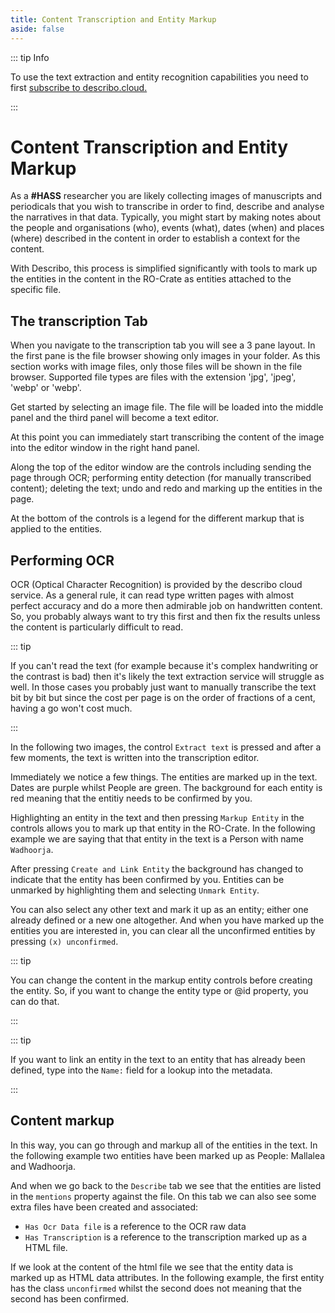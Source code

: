```yaml
---
title: Content Transcription and Entity Markup
aside: false
---
```


::: tip Info

To use the text extraction and entity recognition capabilities you need to first
[subscribe to describo.cloud.](/docs/guide/configuration/subscribe.html)

:::

# Content Transcription and Entity Markup

As a **#HASS** researcher you are likely collecting images of manuscripts and periodicals that you
wish to transcribe in order to find, describe and analyse the narratives in that data. Typically,
you might start by making notes about the people and organisations (who), events (what), dates
(when) and places (where) described in the content in order to establish a context for the content.

With Describo, this process is simplified significantly with tools to mark up the entities in the
content in the RO-Crate as entities attached to the specific file.

## The transcription Tab

When you navigate to the transcription tab you will see a 3 pane layout. In the first pane is the
file browser showing only images in your folder. As this section works with image files, only those
files will be shown in the file browser. Supported file types are files with the extension 'jpg',
'jpeg', 'webp' or 'webp'.

<ImageComponent src="/images/tutorial-transcribing-content/transcribe1.webp"></ImageComponent>

Get started by selecting an image file. The file will be loaded into the middle panel and the third
panel will become a text editor.

<ImageComponent src="/images/tutorial-transcribing-content/transcribe2.webp"></ImageComponent>

At this point you can immediately start transcribing the content of the image into the editor window
in the right hand panel.

Along the top of the editor window are the controls including sending the page through OCR;
performing entity detection (for manually transcribed content); deleting the text; undo and redo and
marking up the entities in the page.

At the bottom of the controls is a legend for the different markup that is applied to the entities.

## Performing OCR

OCR (Optical Character Recognition) is provided by the describo cloud service. As a general rule, it
can read type written pages with almost perfect accuracy and do a more then admirable job on
handwritten content. So, you probably always want to try this first and then fix the results unless
the content is particularly difficult to read.

::: tip

If you can't read the text (for example because it's complex handwriting or the contrast is bad)
then it's likely the text extraction service will struggle as well. In those cases you probably just
want to manually transcribe the text bit by bit but since the cost per page is on the order of
fractions of a cent, having a go won't cost much.

:::

In the following two images, the control `Extract text` is pressed and after a few moments, the text
is written into the transcription editor.

<ImageComponent src="/images/tutorial-transcribing-content/transcribe3.webp"></ImageComponent>
<ImageComponent src="/images/tutorial-transcribing-content/transcribe4.webp"></ImageComponent>

Immediately we notice a few things. The entities are marked up in the text. Dates are purple whilst
People are green. The background for each entity is red meaning that the entitiy needs to be
confirmed by you.

Highlighting an entity in the text and then pressing `Markup Entity` in the controls allows you to
mark up that entity in the RO-Crate. In the following example we are saying that that entity in the
text is a Person with name `Wadhoorja`.

<ImageComponent src="/images/tutorial-transcribing-content/transcribe5.webp"></ImageComponent>

After pressing `Create and Link Entity` the background has changed to indicate that the entity has
been confirmed by you. Entities can be unmarked by highlighting them and selecting `Unmark Entity`.

You can also select any other text and mark it up as an entity; either one already defined or a new
one altogether. And when you have marked up the entities you are interested in, you can clear all
the unconfirmed entities by pressing `(x) unconfirmed`.

::: tip

You can change the content in the markup entity controls before creating the entity. So, if you want
to change the entity type or @id property, you can do that.

:::

::: tip

If you want to link an entity in the text to an entity that has already been defined, type into the
`Name:` field for a lookup into the metadata.

:::

## Content markup

In this way, you can go through and markup all of the entities in the text. In the following example
two entities have been marked up as People: Mallalea and Wadhoorja.

And when we go back to the `Describe` tab we see that the entities are listed in the `mentions`
property against the file. On this tab we can also see some extra files have been created and
associated:

-   `Has Ocr Data file` is a reference to the OCR raw data
-   `Has Transcription` is a reference to the transcription marked up as a HTML file.

<ImageComponent src="/images/tutorial-transcribing-content/transcribe6.webp"></ImageComponent>

If we look at the content of the html file we see that the entity data is marked up as HTML data
attributes. In the following example, the first entity has the class `unconfirmed` whilst the second
does not meaning that the second has been confirmed.

<ImageComponent src="/images/tutorial-transcribing-content/transcribe7.webp"></ImageComponent>
